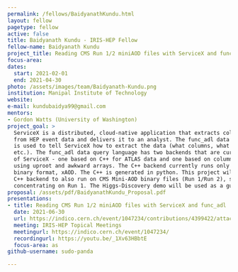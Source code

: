 ```yaml
---
permalink: /fellows/BaidyanathKundu.html
layout: fellow
pagetype: fellow
active: false
title: Baidyanath Kundu - IRIS-HEP Fellow
fellow-name: Baidyanath Kundu
project_title: Reading CMS Run 1/2 miniAOD files with ServiceX and func_adl
focus-area:
dates:
  start: 2021-02-01
  end: 2021-04-30
photo: /assets/images/team/Baidyanath-Kundu.png
institution: Manipal Institute of Technology
website:
e-mail: kundubaidya99@gmail.com
mentors:
- Gordon Watts (University of Washington)
project_goal: >
  ServiceX is a distributed, cloud-native application that extracts columnar data
  from HEP event data and delivers it to an analyst. The func_adl data query language
  is used to tell ServiceX how to extract the data (what columns, what simple cuts,
  etc.). The func_adl data query language has two backends that are currently part
  of ServiceX - one based on C++ for ATLAS data and one based on columnar processing
  using uproot and awkward arrays. The C++ backend currently runs only on the ATLAS
  binary format, xAOD. The C++ is generated in python. This project will modify the
  C++ backend to also run on CMS Mini-AOD binary files (Run 1/Run 2), starting by
  concentrating on Run 1. The Higgs-Discovery demo will be used as a guide.
proposal: /assets/pdf/BaidyanathKundu_Proposal.pdf
presentations:
- title: Reading CMS Run 1/2 miniAOD files with ServiceX and func_adl
  date: 2021-06-30
  url: https://indico.cern.ch/event/1047234/contributions/4399422/attachments/2272577/3859884/IRIS-HEP%20Fellows%20Talk.pdf
  meeting: IRIS-HEP Topical Meetings
  meetingurl: https://indico.cern.ch/event/1047234/
  recordingurl: https://youtu.be/_1Xv63HBbtE
  focus-area: as
github-username: sudo-panda

---
```

